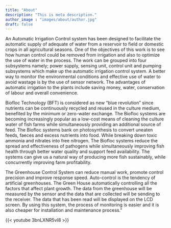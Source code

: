 ```yaml
---
title: "About"
description: "This is meta description."
author_image : "images/about/author.jpg"
draft: false
---
```




An Automatic Irrigation Control system has been designed to facilitate the automatic supply of adequate of water from a reservoir to field or domestic crops in all agricultural seasons. One of the objectives of this work is to see how human control could be removed from irrigation and also to optimize the use of water in the process.  The work can be grouped into four subsystems namely; power supply, sensing unit, control unit and pumping subsystems which make up the automatic irrigation control system. A better way to monitor the environmental conditions and effective use of water to avoid wastage is by the use of sensor network. The advantages of automatic irrigation to the plants include saving money, water, conservation of labour and overall convenience.

Biofloc Technology (BFT) is considered as new “blue revolution” since nutrients can be continuously recycled and reused in the culture medium, benefited by the minimum or zero-water exchange. The Biofloc systems are becoming increasingly popular as a low-cost means of cleaning the culture water of fish farms while simultaneously providing an additional source of feed. The Biofloc systems bank on photosynthesis to convert uneaten feeds, faeces and excess nutrients into food. While breaking down toxic ammonia and nitrates into free nitrogen. The Biofloc systems reduce the spread and effectiveness of pathogens while simultaneously improving fish health through better water quality and support feed availability. The systems can give us a natural way of producing more fish sustainably, while concurrently improving farm profitability.

The Greenhouse Control System can reduce manual work, promote control precision and improve response speed. Auto-control is the tendency of artificial greenhouses. The Green House automatically controlling all the factors that affect plant growth. The data from the greenhouse will be measured by the sensor and the data that are collected will be sending to the receiver. The data that has been read will be displayed on the LCD screen. By using this system, the process of monitoring is easier and it is also cheaper for installation and maintenance process."

{{< youtube 3bnLXNR5vI8 >}}